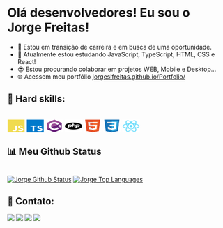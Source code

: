 # Olá desenvolvedores! Eu sou o Jorge Freitas!

- 🤞 Estou em transição de carreira e em busca de uma oportunidade.
- 🌱 Atualmente estou estudando JavaScript, TypeScript, HTML, CSS e React!
- 😎 Estou procurando colaborar em projetos WEB, Mobile e Desktop...
- 🌐 Acessem meu portfólio <a href="https://jorgeslfreitas.github.io/Portfolio/" target="_blank">jorgeslfreitas.github.io/Portfolio/</a>

##

## 🚀 Hard skills:
<div style="display: inline_block"><br>
  <img align="center" alt="Js" height="30" width="40" src="https://raw.githubusercontent.com/devicons/devicon/master/icons/javascript/javascript-plain.svg">
  <img align="center" alt="Ts" height="30" width="40" src="https://raw.githubusercontent.com/devicons/devicon/master/icons/typescript/typescript-plain.svg">
  <img align="center" alt="CSharp" height="30" width="40" src="https://raw.githubusercontent.com/devicons/devicon/master/icons/csharp/csharp-original.svg">
  <img align="center" alt="Php" height="30" width="40" src="https://raw.githubusercontent.com/devicons/devicon/master/icons/php/php-plain.svg">
  <img align="center" alt="HTML" height="30" width="40" src="https://raw.githubusercontent.com/devicons/devicon/master/icons/html5/html5-original.svg">
  <img align="center" alt="CSS" height="30" width="40" src="https://raw.githubusercontent.com/devicons/devicon/master/icons/css3/css3-original.svg">
  <img align="center" alt="React" height="30" width="40" src="https://raw.githubusercontent.com/devicons/devicon/master/icons/react/react-original.svg">
  <!--<img align="center" alt="AngularJS" height="30" width="40" src="https://raw.githubusercontent.com/devicons/devicon/master/icons/angularjs/angularjs-original.svg"> -->
</div>

##

## 📊 Meu Github Status
<br/>
<a href="https://github.com/jorgeslfreitas/jorgeslfreitas.git"><img alt="Jorge Github Status" height="180em" src="https://github-readme-stats.vercel.app/api?username=jorgeslfreitas&show_icons=true&count_private=true&theme=react&hide_border=false&bg_color=0D1117" /></a>
<a href="https://github.com/jorgeslfreitas/jorgeslfreitas.git"><img alt="Jorge Top Languages" height="180em" src="https://github-readme-stats.vercel.app/api/top-langs/?username=jorgeslfreitas&langs_count=10&count_private=true&layout=compact&theme=react&hide_border=false&bg_color=0D1117" /></a>

## 📱 Contato:
<div>
  <a href="https://www.linkedin.com/in/jorge-freitas-dev/" target="_blank"><img src="https://img.shields.io/badge/-LinkedIn-%230077B5?style=for-the-badge&logo=linkedin&logoColor=white" target="_blank"></a>
  <a href="https://api.whatsapp.com/send/?phone=5516992739653&text&type=phone_number&app_absent=0" target="_blank"><img src="https://img.shields.io/badge/WhatsApp-25D366?style=for-the-badge&logo=whatsapp&logoColor=white"     target="_blank"></a>
  <a href="mailto:jorgeslfreitas@gmail.com" target="_blank"><img src="https://img.shields.io/badge/Gmail-D14836?style=for-the-badge&logo=gmail&logoColor=white" target="_blank"></a>
  <a href="https://jorgeslfreitas.github.io/Portfolio/" target="_blank"><img src="https://img.shields.io/badge/website-000000?style=for-the-badge&logo=About.me&logoColor=white" target="_blank"></a>
</div>
<!---
JorgeSLFreitas/JorgeSLFreitas is a ✨ special ✨ repository because its `README.md` (this file) appears on your GitHub profile.
You can click the Preview link to take a look at your changes.
--->
